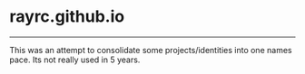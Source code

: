 # rayrc.github.io
---


This was an attempt to consolidate some projects/identities into one names pace. Its not really used in 5 years.

